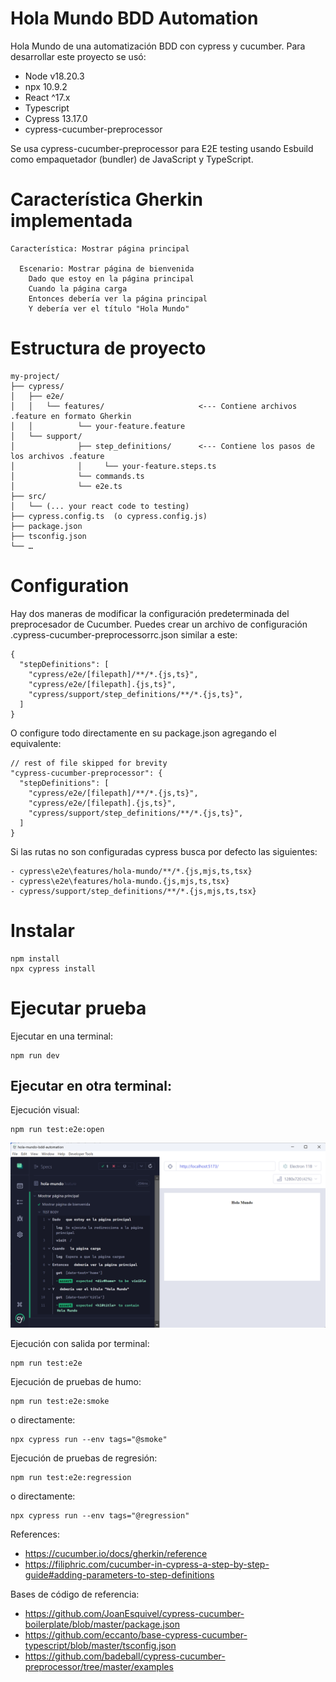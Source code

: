 # Hola Mundo BDD Automation
Hola Mundo de una automatización BDD con cypress y cucumber. Para desarrollar este proyecto se usó:

- Node v18.20.3
- npx 10.9.2
- React ^17.x
- Typescript
- Cypress 13.17.0   
- cypress-cucumber-preprocessor   

Se usa cypress-cucumber-preprocessor para E2E testing usando Esbuild como empaquetador (bundler) de JavaScript y TypeScript.

#  Característica Gherkin implementada

```
Característica: Mostrar página principal

  Escenario: Mostrar página de bienvenida
    Dado que estoy en la página principal
    Cuando la página carga
    Entonces debería ver la página principal
    Y debería ver el título "Hola Mundo"
```

# Estructura de proyecto

```
my-project/
├── cypress/
│   ├── e2e/
│   │   └── features/                     <--- Contiene archivos .feature en formato Gherkin
│   │          └── your-feature.feature 
│   └── support/
│              ├── step_definitions/      <--- Contiene los pasos de los archivos .feature
│              │     └── your-feature.steps.ts
│              └── commands.ts
│              └── e2e.ts
├── src/
│   └── (... your react code to testing)
├── cypress.config.ts  (o cypress.config.js)
├── package.json
├── tsconfig.json
└── …
```

# Configuration

Hay dos maneras de modificar la configuración predeterminada del preprocesador de Cucumber. Puedes crear un archivo de configuración .cypress-cucumber-preprocessorrc.json similar a este:

```
{
  "stepDefinitions": [
    "cypress/e2e/[filepath]/**/*.{js,ts}",
    "cypress/e2e/[filepath].{js,ts}",
    "cypress/support/step_definitions/**/*.{js,ts}",
  ]
}
```
O configure todo directamente en su package.json agregando el equivalente:

```
// rest of file skipped for brevity
"cypress-cucumber-preprocessor": {
  "stepDefinitions": [
    "cypress/e2e/[filepath]/**/*.{js,ts}",
    "cypress/e2e/[filepath].{js,ts}",
    "cypress/support/step_definitions/**/*.{js,ts}",
  ]
}
```

Si las rutas no son configuradas cypress busca por defecto las siguientes:
```
- cypress\e2e\features/hola-mundo/**/*.{js,mjs,ts,tsx}
- cypress\e2e\features/hola-mundo.{js,mjs,ts,tsx}
- cypress/support/step_definitions/**/*.{js,mjs,ts,tsx}
```


#  Instalar
```
npm install
npx cypress install
```

#  Ejecutar prueba

Ejecutar en una terminal:
```
npm run dev
```

## Ejecutar en otra terminal:

Ejecución visual:
```
npm run test:e2e:open
```
![Screenshot cypress](doc/img/screenshot_cypress_hola_mundo.png)

Ejecución con salida por terminal:
```
npm run test:e2e 
```

Ejecución de pruebas de humo:
```
npm run test:e2e:smoke
```
o directamente:
```
npx cypress run --env tags="@smoke"
```

Ejecución de pruebas de regresión:
```
npm run test:e2e:regression
```
o directamente:
```
npx cypress run --env tags="@regression"
```


References: 
- https://cucumber.io/docs/gherkin/reference 
- https://filiphric.com/cucumber-in-cypress-a-step-by-step-guide#adding-parameters-to-step-definitions

Bases de código de referencia:
- https://github.com/JoanEsquivel/cypress-cucumber-boilerplate/blob/master/package.json
- https://github.com/eccanto/base-cypress-cucumber-typescript/blob/master/tsconfig.json
- https://github.com/badeball/cypress-cucumber-preprocessor/tree/master/examples



